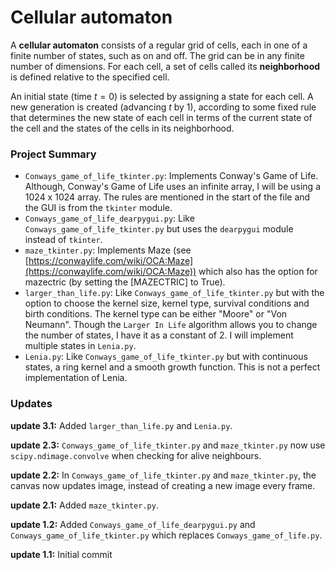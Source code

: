 # Cellular automaton

A <b>cellular automaton</b> consists of a regular grid of cells, each in one of a finite number of states, such as on and off. The grid can be in any finite number of dimensions. For each cell, a set of cells called its <b>neighborhood</b> is defined relative to the specified cell.

An initial state (time $t = 0$) is selected by assigning a state for each cell. A new generation is created (advancing $t$ by 1), according to some fixed rule that determines the new state of each cell in terms of the current state of the cell and the states of the cells in its neighborhood.

### Project Summary
- `Conways_game_of_life_tkinter.py`: Implements Conway's Game of Life. Although, Conway's Game of Life uses an infinite array, I will be using a 1024 x 1024 array. The rules are mentioned in the start of the file and the GUI is from the `tkinter` module.
- `Conways_game_of_life_dearpygui.py`: Like `Conways_game_of_life_tkinter.py` but uses the `dearpygui` module instead of `tkinter`.
- `maze_tkinter.py`: Implements Maze (see [https://conwaylife.com/wiki/OCA:Maze](https://conwaylife.com/wiki/OCA:Maze)) which also has the option for mazectric (by setting the [MAZECTRIC] to True).
- `larger_than_life.py`: Like `Conways_game_of_life_tkinter.py` but with the option to choose the kernel size, kernel type, survival conditions and birth conditions. The kernel type can be either "Moore" or "Von Neumann". Though the `Larger In Life` algorithm allows you to change the number of states, I have it as a constant of 2. I will implement multiple states in `Lenia.py`.
- `Lenia.py`: Like `Conways_game_of_life_tkinter.py` but with continuous states, a ring kernel and a smooth growth function. This is not a perfect implementation of Lenia.

### Updates

<b>update 3.1:</b> Added `larger_than_life.py` and `Lenia.py`.

<b>update 2.3:</b> `Conways_game_of_life_tkinter.py` and `maze_tkinter.py` now use `scipy.ndimage.convolve` when checking for alive neighbours.

<b>update 2.2:</b> In `Conways_game_of_life_tkinter.py` and `maze_tkinter.py`, the canvas now updates image, instead of creating a new image every frame.

<b>update 2.1:</b> Added `maze_tkinter.py`.

<b>update 1.2:</b> Added `Conways_game_of_life_dearpygui.py` and `Conways_game_of_life_tkinter.py` which replaces `Conways_game_of_life.py`.

<b>update 1.1:</b> Initial commit
